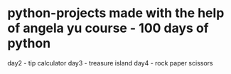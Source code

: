 # python-projects made with the help of angela yu course - 100 days of python
day2 - tip calculator
day3 - treasure island
day4 - rock paper scissors
